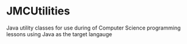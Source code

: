 JMCUtilities
============

Java utility classes for use during of Computer Science programming lessons using Java as the target langauge

